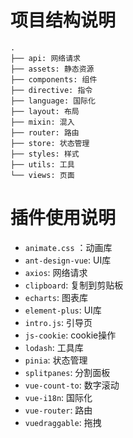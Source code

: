 # 项目结构说明
```
.
├── api: 网络请求
├── assets: 静态资源
├── components: 组件
├── directive: 指令
├── language: 国际化
├── layout: 布局
├── mixin: 混入
├── router: 路由
├── store: 状态管理
├── styles: 样式
├── utils: 工具
└── views: 页面
```
# 插件使用说明
+ `animate.css` ：动画库
+ `ant-design-vue`: UI库
+ `axios`: 网络请求
+ `clipboard`: 复制到剪贴板
+ `echarts`: 图表库
+ `element-plus`: UI库
+ `intro.js`: 引导页
+ `js-cookie`: cookie操作
+ `lodash`: 工具库
+ `pinia`: 状态管理
+ `splitpanes`: 分割面板
+ `vue-count-to`: 数字滚动
+ `vue-i18n`: 国际化
+ `vue-router`: 路由
+ `vuedraggable`: 拖拽